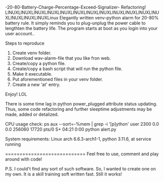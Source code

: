 -20-80-Battery-Charge-Percentage-Exceed-Signalizer-
Refactoring!
LINUXLINUXLINUXLINUXLINUXLINUXLINUXLINUXLINUXLINUXLINUXLINUXLINUXLINUXLINUXLinux
Elegantly written venv-python alarm for 20-80% battery rule. It simply reminds you to plug-unplug the power cable to lengthten the battery life. The program starts at boot as you login into your user account..

Steps to reproduce
1. Create venv folder.
2. Download wav-alarm-file that you like fron web.
3. Create/copy a python file.
4. Create/copy a bash script that will run the python file.
5. Make it executable.
6. Put aforementioned files in your venv folder.
7. Create a new 'at' entry.
 
Enjoy! LOL


There is some time lag in python power_plugged attribute status updating. Thus, some code refactoring and further sleeptime adjustments may be made, added or detalized.

CPU usage check:
ps aux --sort=-%mem | grep -i '[p]ython'
user 2300  0.0  0.0 256060 17720 pts/0    S+   04:21   0:00 python alert.py

System requirements: Linux arch 6.6.3-arch1-1, python 3.11.6, at service running

============================
Feel free to use, comment and play around with code!

P.S. I could't find any sort of such software. So, I wanted to create one on my own. It is a skill training soft written fast. Still it works! 

  
